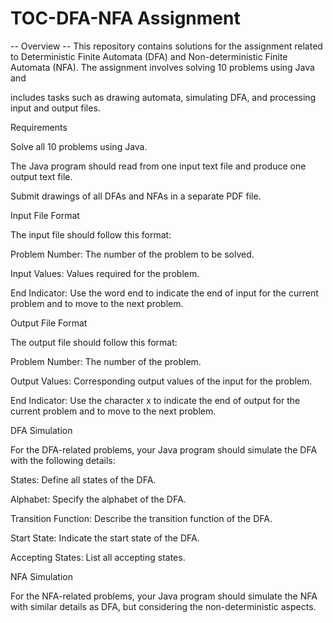 # TOC-DFA-NFA Assignment
-- Overview --
This repository contains solutions for the assignment related to Deterministic Finite Automata (DFA) and Non-deterministic Finite Automata (NFA). The assignment involves solving 10 problems using Java and 

includes tasks such as drawing automata, simulating DFA, and processing input and output files.

Requirements

Solve all 10 problems using Java.

The Java program should read from one input text file and produce one output text file.

Submit drawings of all DFAs and NFAs in a separate PDF file.

Input File Format

The input file should follow this format:

Problem Number: The number of the problem to be solved.

Input Values: Values required for the problem.

End Indicator: Use the word end to indicate the end of input for the current problem and to move to the next problem.

Output File Format

The output file should follow this format:

Problem Number: The number of the problem.

Output Values: Corresponding output values of the input for the problem.

End Indicator: Use the character x to indicate the end of output for the current problem and to move to the next problem.

DFA Simulation

For the DFA-related problems, your Java program should simulate the DFA with the following details:

States: Define all states of the DFA.

Alphabet: Specify the alphabet of the DFA.

Transition Function: Describe the transition function of the DFA.

Start State: Indicate the start state of the DFA.

Accepting States: List all accepting states.

NFA Simulation

For the NFA-related problems, your Java program should simulate the NFA with similar details as DFA, but considering the non-deterministic aspects.

